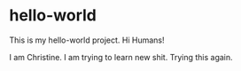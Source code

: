 # hello-world
This is my hello-world project. 
Hi Humans!

I am Christine. I am trying to learn new shit.
Trying this again. 
